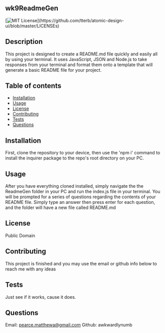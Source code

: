 ## wk9ReadmeGen

  [![MIT License](https://img.shields.io/apm/l/atomic-design-ui.svg?)](https://github.com/tterb/atomic-design-ui/blob/master/LICENSEs)

## Description
This project is designed to create a README.md file quickly and easily all by using your terminal. It uses JavaScript, JSON and Node.js to take responses from your terminal and format them onto a template that will generate a basic README file for your project.

<!-- TABLE OF CONTENTS -->
## Table of contents
* [Installation](#Installation)
* [Usage](#Usage)
* [License](#License)
* [Contributing](#Contributing)
* [Tests](#Tests)
* [Questions](#Questions)
 
## Installation
First, clone the repository to your device, then use the 'npm i' command to install the inquirer package to the repo's root directory on your PC.

## Usage
After you have everything cloned installed, simply navigate the the ReadmeGen folder in your PC and run the index.js file in your terminal. You will be prompted for a series of questions regarding the contents of your README file. Simply type an answer then press enter for each question, and the folder will have a new file called README.md

## License
Public Domain

## Contributing
This project is finished and you may use the email or github info below to reach me with any ideas

## Tests
Just see if it works, cause it does.

## Questions
Email: pearce.matthewa@gmail.com
Github: awkwardlynumb
